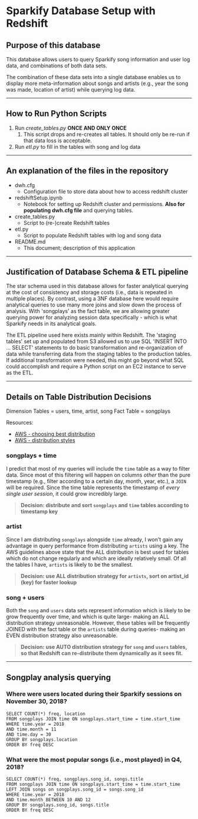 # Sparkify Database Setup with Redshift

## Purpose of this database
This database allows users to query Sparkify song information and user log data, and combinations of both data sets.

The combination of these data sets into a single database enables us to display more meta-information about songs and artists (e.g., year the song was made, location of artist) while querying log data.

---

## How to Run Python Scripts
1. Run *create_tables.py* **ONCE AND ONLY ONCE**
   1. This script drops and re-creates all tables. It should only be re-run if that data loss is acceptable.
2. Run *etl.py* to fill in the tables with song and log data

---

## An explanation of the files in the repository
- dwh.cfg
  - Configuration file to store data about how to access redshift cluster
- redshiftSetup.ipynb
  - Notebook for setting up Redshift cluster and permissions. **Also for populating dwh.cfg file** and querying tables.
- create_tables.py
  - Script to (re-)create Redshift tables
- etl.py
  - Script to populate Redshift tables with log and song data
- README.md
  - This document; description of this application

---

## Justification of Database Schema & ETL pipeline
The star schema used in this database allows for faster analytical querying at the cost of consistency and storage costs (i.e., data is repeated in multiple places). By contrast, using a 3NF database here would require analytical queries to use many more joins and slow down the process of analysis.
With 'songplays' as the fact table, we are allowing greater querying power for analyzing session data specifically - which is what Sparkify needs in its analytical goals.

The ETL pipeline used here exists mainly within Redshift. The 'staging tables' set up and populated from S3 allowed us to use SQL 'INSERT INTO ... SELECT' statements to do basic transformation and re-organization of data while transferring data from the staging tables to the production tables. If additional transformation were needed, this might go beyond what SQL could accomplish and require a Python script on an EC2 instance to serve as the ETL.

---

## Details on Table Distribution Decisions
Dimension Tables = users, time, artist, song
Fact Table = songplays

Resources:
- [AWS - choosing best distribution](https://docs.aws.amazon.com/redshift/latest/dg/c_best-practices-best-dist-key.html)
- [AWS - distribution styles](https://docs.aws.amazon.com/redshift/latest/dg/c_choosing_dist_sort.html)

### songplays + time
I predict that most of my queries will include the `time` table as a way to filter data. Since most of this filtering will happen on columns *other* than the pure timestamp (e.g., filter according to a certain day, month, year, etc.), a `JOIN` will be required. Since the time table represents the timestamp of *every single user session*, it could grow incredibly large.
>**Decision: distribute and sort `songplays` and `time` tables according to timestamp key**

### artist
Since I am distributing `songplays` alongside `time` already, I won't gain any advantage in query performance from distributing `artists` using a key. The AWS guidelines above state that the ALL distribution is best used for tables which do not change regularly and which are ideally relatively small. Of all the tables I have, `artists` is likely to be the smallest.
>**Decision: use ALL distribution strategy for `artists`, sort on artist_id (key) for faster lookup**

### song + users
Both the `song` and `users` data sets represent information which is likely to be grow frequently over time, and which is quite large- making an ALL distribution strategy unreasonable. However, these tables will be frequently JOINED with the fact table or the `artists` table during queries- making an EVEN distribution strategy also unreasonable.
>**Decision: use AUTO distribution strategy for `song` and `users` tables, so that Redshift can re-distribute them dynamically as it sees fit.**

---

## Songplay analysis querying
### Where were users located during their Sparkify sessions on November 30, 2018?

```
SELECT COUNT(*) freq, location
FROM songplays JOIN time ON songplays.start_time = time.start_time
WHERE time.year = 2018 
AND time.month = 11  
AND time.day = 30 
GROUP BY songplays.location 
ORDER BY freq DESC
```

### What were the most popular songs (i.e., most played) in Q4, 2018?
```
SELECT COUNT(*) freq, songplays.song_id, songs.title 
FROM songplays JOIN time ON songplays.start_time = time.start_time 
LEFT JOIN songs on songplays.song_id = songs.song_id 
WHERE time.year = 2018 
AND time.month BETWEEN 10 AND 12 
GROUP BY songplays.song_id, songs.title 
ORDER BY freq DESC
```
